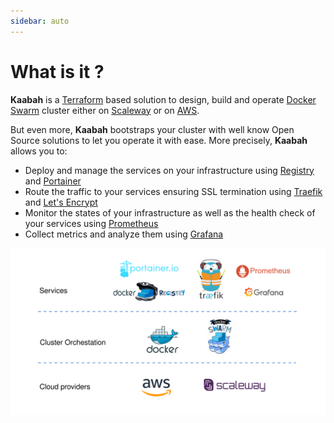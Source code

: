 ```yaml
---
sidebar: auto
---
```


# What is it ?

**Kaabah** is a [Terraform](https://www.terraform.io/) based solution to design, build and operate [Docker Swarm](https://docs.docker.com/engine/swarm/) cluster either on [Scaleway](https://www.scaleway.com/) or on [AWS](https://aws.amazon.com). 

But even more, **Kaabah** bootstraps your cluster with well know Open Source solutions to let you operate it with ease. More precisely, **Kaabah** allows you to:
* Deploy and manage the services on your infrastructure using [Registry](https://docs.docker.com/registry/) and [Portainer](https://portainer.io/)
* Route the traffic to your services ensuring SSL termination using [Traefik](https://traefik.io) and [Let's Encrypt](https://letsencrypt.org/)
* Monitor the states of your infrastructure as well as the health check of your services using [Prometheus](https://prometheus.io/)
* Collect metrics and analyze them using [Grafana](https://grafana.com/)
  
![Kaabah overview](./../assets/kaabah-overview.svg)

